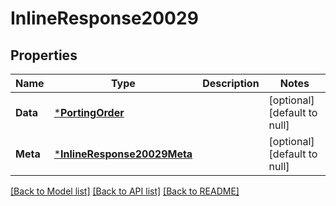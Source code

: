 # InlineResponse20029

## Properties
Name | Type | Description | Notes
------------ | ------------- | ------------- | -------------
**Data** | [***PortingOrder**](PortingOrder.md) |  | [optional] [default to null]
**Meta** | [***InlineResponse20029Meta**](inline_response_200_29_meta.md) |  | [optional] [default to null]

[[Back to Model list]](../README.md#documentation-for-models) [[Back to API list]](../README.md#documentation-for-api-endpoints) [[Back to README]](../README.md)

